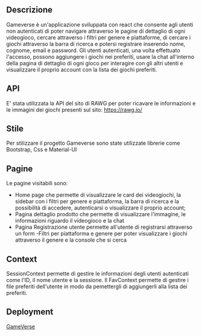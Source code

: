 ## Descrizione

Gameverse è un'applicazione sviluppata con react che consente agli utenti non autenticati di poter navigare attraverso le pagine di dettaglio di ogni videogioco, cercare attraverso i filtri per genere e piattaforme, di cercare i giochi attraverso la barra di ricerca e potersi registrare inserendo nome, cognome, email e password. Gli utenti autenticati, una volta effettuato l'accesso, possono aggiungere i giochi nei preferiti, usare la chat all'interno della pagina di dettaglio di ogni gioco per interagire con gli altri utenti e visualizzare il proprio account con la lista dei giochi preferiti.

## API

E' stata utilizzata la API del sito di RAWG per poter ricavare le informazioni e le immagini dei giochi presenti sul sito: https://rawg.io/

## Stile

Per stilizzare il progetto Gameverse sono state utilizzate librerie come Bootstrap, Css e Material-UI

## Pagine

Le pagine visitabili sono:

- Home page che permette di visualizzare le card dei videogiochi, la sidebar con i filtri per genere e piattaforma, la barra di ricerca e la possibilità di accedere, autenticarsi o visualizzare il proprio account;
- Pagina dettaglio prodotto che permette di visualizzare l'immagine, le informazioni riguardo il videogioco e la chat
- Pagina Registrazione utente permette all'utente di registrarsi attraverso un form
  -Filtri per piattaforma e genere per poter visualizzare i giochi attraverso il genere e la console che si cerca

## Context

SessionContext permette di gestire le informazioni degli utenti autenticati come l'ID, il nome utente e la sessione. Il FavContext permette di gestire i file preferiti dell'utente in modo da pemettergli di aggiungerli alla lista dei preferiti.

## Deployment

[GameVerse](https://gameverseprogettoreact.vercel.app)
